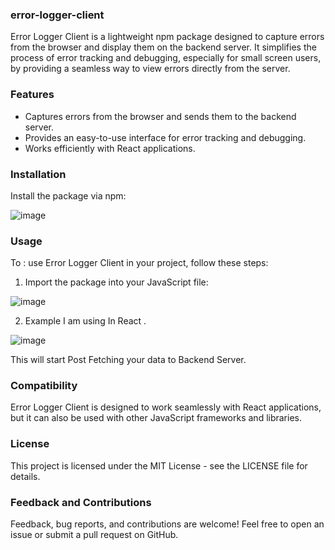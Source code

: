 ### error-logger-client

Error Logger Client is a lightweight npm package designed to capture errors from the browser and display them on the backend server. It simplifies the process of error tracking and debugging, especially for small screen users, by providing a seamless way to view errors directly from the server.

### Features

- Captures errors from the browser and sends them to the backend server.
- Provides an easy-to-use interface for error tracking and debugging.
- Works efficiently with React applications.

### Installation

Install the package via npm:


![image](https://github.com/vaibhav211002/error-logger/assets/120389581/e1a105d2-5ecc-4cc0-8aab-f39629e6eb45)

### Usage

To : use Error Logger Client in your project, follow these steps:

1. Import the package into your JavaScript file:

![image](https://github.com/vaibhav211002/error-logger/assets/120389581/3f908685-5288-4bd3-8691-2ba6e709dc7b)


2. Example I am using In React .
   
![image](https://github.com/vaibhav211002/error-logger/assets/120389581/15e93a4d-fe96-4ccf-b469-f0f74d527850)

This will start Post Fetching your data to Backend Server.

### Compatibility

Error Logger Client is designed to work seamlessly with React applications, but it can also be used with other JavaScript frameworks and libraries.

### License
This project is licensed under the MIT License - see the LICENSE file for details.

### Feedback and Contributions
Feedback, bug reports, and contributions are welcome! Feel free to open an issue or submit a pull request on GitHub.

